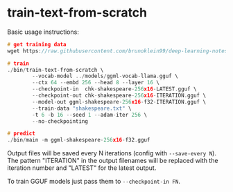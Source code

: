 # train-text-from-scratch

Basic usage instructions:

```cpp
# get training data
wget https://raw.githubusercontent.com/brunoklein99/deep-learning-notes/master/shakespeare.txt

# train
./bin/train-text-from-scratch \
        --vocab-model ../models/ggml-vocab-llama.gguf \
        --ctx 64 --embd 256 --head 8 --layer 16 \
        --checkpoint-in  chk-shakespeare-256x16-LATEST.gguf \
        --checkpoint-out chk-shakespeare-256x16-ITERATION.gguf \
        --model-out ggml-shakespeare-256x16-f32-ITERATION.gguf \
        --train-data "shakespeare.txt" \
        -t 6 -b 16 --seed 1 --adam-iter 256 \
        --no-checkpointing

# predict
./bin/main -m ggml-shakespeare-256x16-f32.gguf
```

Output files will be saved every N iterations (config with `--save-every N`).
The pattern "ITERATION" in the output filenames will be replaced with the iteration number and "LATEST" for the latest output.

To train GGUF models just pass them to `--checkpoint-in FN`.
